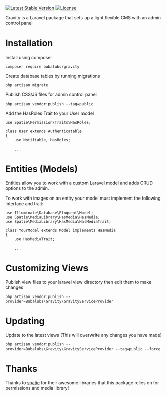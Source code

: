 [![Latest Stable Version](https://poser.pugx.org/bubalubs/gravity/v/stable)](https://packagist.org/packages/bubalubs/gravity)
[![License](https://poser.pugx.org/bubalubs/gravity/license)](https://packagist.org/packages/bubalubs/gravity)

Gravity is a Laravel package that sets up a light flexible CMS with an admin control panel

# Installation

Install using composer

`composer require bubalubs/gravity`

Create database tables by running migrations

`php artisan migrate`

Publish CSS/JS files for admin control panel

`php artisan vendor:publish --tag=public`

Add the HasRoles Trait to your User model

```
use Spatie\Permission\Traits\HasRoles;

class User extends Authenticatable
{
    use Notifiable, HasRoles;

    ...
```

# Entities (Models)

Entities allow you to work with a custom Laravel model and adds CRUD options to the admin.

To work with images on an entity your model must implement the following interface and trait:

```
use Illuminate\Database\Eloquent\Model;
use Spatie\MediaLibrary\HasMedia\HasMedia;
use Spatie\MediaLibrary\HasMedia\HasMediaTrait;

class YourModel extends Model implements HasMedia
{
    use HasMediaTrait;
    
    ...
```

# Customizing Views

Publish view files to your laravel view directory then edit them to make changes

`php artisan vendor:publish --provider=Bubalubs\Gravity\GravityServiceProvider`

# Updating

Update to the latest views (This will overwrite any changes you have made)

`php artisan vendor:publish --provider=Bubalubs\Gravity\GravityServiceProvider --tag=public --force`

# Thanks

Thanks to [spatie](https://spatie.be/open-source) for their awesome libraries that this package relies on for permissions and media library!
